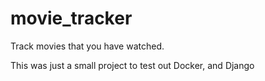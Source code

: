 # movie_tracker
Track movies that you have watched.

This was just a small project to test out Docker, and Django
